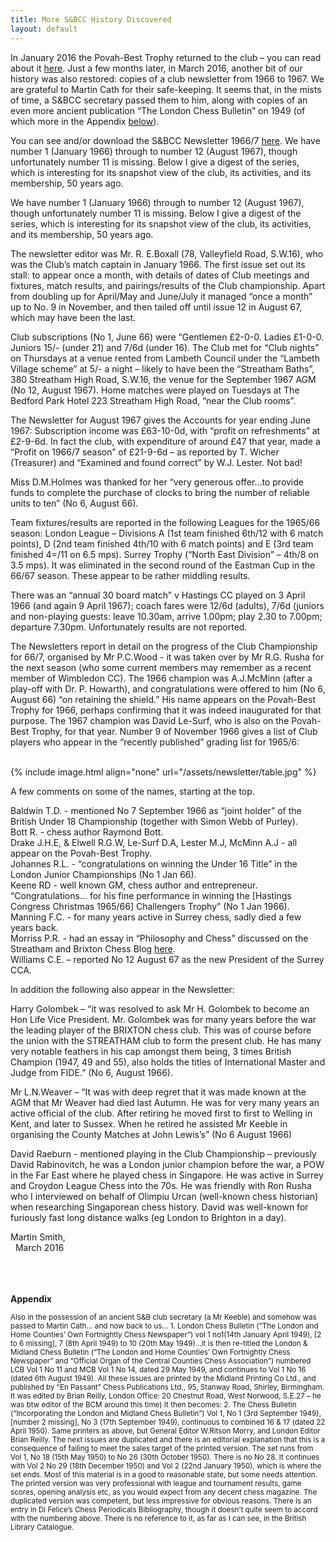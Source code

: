 ```yaml
---
title: More S&BCC History Discovered
layout: default
---
```


In January 2016 the Povah-Best Trophy returned to the club – you can read about it [here](/2016/03/14/trophy-returns.html). Just a few months later, in March 2016, another bit of our history was also restored: copies of a club newsletter from 1966 to 1967. We are grateful to Martin Cath for their safe-keeping. It seems that, in the mists of time, a S&BCC secretary passed them to him, along with copies of an even more ancient publication “The London Chess Bulletin” on 1949 (of which more in the Appendix <a href="#appendix">below</a>).

You can see and/or download the S&BCC Newsletter 1966/7 [here](/assets/newsletter).
We have number 1 (January 1966) through to number 12 (August 1967), though unfortunately number 11 is missing. Below I give a digest of the series, which is interesting for its snapshot view of the club, its activities, and its membership, 50 years ago.

We have number 1 (January 1966) through to number 12 (August 1967), though unfortunately number 11 is missing. Below I give a digest of the series, which is interesting for its snapshot view of the club, its activities, and its membership, 50 years ago.

The newsletter editor was Mr. R. E.Boxall (78, Valleyfield Road, S.W.16), who was the Club’s match captain in January 1966. The first issue set out its stall: to appear once a month, with details of dates of Club meetings and fixtures, match results, and pairings/results of the Club championship. Apart from doubling up for April/May and June/July it managed “once a month” up to No. 9 in November, and then tailed off until issue 12 in August 67, which may have been the last.

Club subscriptions (No 1, June 66) were “Gentlemen £2-0-0. Ladies £1-0-0. Juniors 15/- (under 21) and 7/6d (under 16). The Club met for “Club nights” on Thursdays at a venue rented from Lambeth Council under the “Lambeth Village scheme” at 5/- a night – likely to have been the “Streatham Baths”, 380 Streatham High Road, S.W.16, the venue for the September 1967 AGM (No 12, August 1967). Home matches were played on Tuesdays at The Bedford Park Hotel  223 Streatham High Road, “near the Club rooms”.

The Newsletter for August 1967 gives the Accounts for year ending June 1967: Subscription income was £63-10-0d, with “profit on refreshments” at £2-9-6d. In fact the club, with expenditure of around £47 that year,  made a “Profit on 1966/7 season” of £21-9-6d – as reported by T. Wicher (Treasurer) and “Examined and found correct” by W.J. Lester. Not bad!

Miss D.M.Holmes was thanked for her “very generous offer…to provide funds to complete the purchase of clocks to bring the number of reliable units to ten” (No 6, August 66).        

Team fixtures/results are reported in the following Leagues for the 1965/66 season:
London League – Divisions A (1st team finished 6th/12 with 6 match points), D (2nd team finished 4th/10 with 6 match points) and E (3rd team finished 4=/11 on 6.5 mps). Surrey Trophy (“North East Division” – 4th/8 on 3.5 mps). It was eliminated in the second round of the Eastman Cup in the 66/67 season. These appear to be rather middling results.   

There was an “annual 30 board match” v Hastings CC played on 3 April 1966 (and again 9 April 1967); coach fares were 12/6d (adults), 7/6d (juniors and non-playing guests: leave 10.30am, arrive 1.00pm; play 2.30 to 7.00pm; departure 7.30pm. Unfortunately results are not reported.

The Newsletters report in detail on the progress of the Club Championship for 66/7, organised by Mr P.C.Wood - it was taken over by Mr R.G. Rusha for the next season (who some current members may remember as a recent member of Wimbledon CC). The 1966 champion was A.J.McMinn (after a play-off with Dr. P. Howarth), and congratulations were offered to him (No 6, August 66) “on retaining the shield.” His name appears on the Povah-Best Trophy for 1966, perhaps confirming that it was indeed inaugurated for that purpose. The 1967 champion was David Le-Surf, who is also on the Povah-Best Trophy, for that year.
Number 9 of November 1966 gives a list of Club players who appear in the “recently published” grading list for 1965/6:   

<br/>
{% include image.html align="none" url="/assets/newsletter/table.jpg" %}
<br/>

A few comments on some of the names, starting at the top.

Baldwin T.D. - mentioned No 7 September 1966 as “joint holder” of the British Under 18 Championship (together with Simon Webb of Purley).  
Bott R. - chess author Raymond Bott.  
Drake J.H.E, & Elwell R.G.W, Le-Surf D.A, Lester M.J, McMinn A.J - all appear on the Povah-Best Trophy.  
Johannes R.L. - “congratulations on winning the Under 16 Title” in the London Junior Championships (No 1 Jan 66).  
Keene RD - well known GM, chess author and entrepreneur. “Congratulations… for his fine performance in winning the [Hastings Congress Christmas 1965/66] Challengers Trophy” (No 1 Jan 1966).  
Manning F.C. - for many years active in Surrey chess, sadly died a few years back.  
Morriss P.R. - had an essay in “Philosophy and Chess” discussed on the Streatham and Brixton Chess Blog [here](http://www.streathambrixtonchess.blogspot.co.uk/2014/01/lots-to-do-with-chess-after-all.html#more).  
Williams C.E. – reported No 12 August 67 as the new President of the Surrey CCA.  

In addition the following also appear in the Newsletter:

Harry Golombek – “it was resolved to ask Mr H. Golombek to become an Hon Life Vice President. Mr. Golombek  was for many years before the war the leading player of the BRIXTON chess club. This was of course before the union with the STREATHAM club to form the present club. He has many very notable feathers in his cap amongst them being, 3 times British Champion (1947, 49 and 55), also holds the titles of International Master and Judge from FIDE.”  (No 6, August 1966).

Mr L.N.Weaver – “It was with deep regret that it was made known at the AGM that Mr Weaver had died last Autumn. He was for very many years an active official of the club. After retiring he moved first to first to Welling in Kent, and later to Sussex. When he retired he assisted Mr Keeble in organising the County Matches at John Lewis’s” (No 6 August 1966)

David Raeburn - mentioned playing in the Club Championship – previously David Rabinovitch, he was a London junior champion before the war, a POW in the Far East where he played chess in Singapore. He was active in Surrey and Croydon League Chess into the 70s. He was friendly with Ron Rusha who I interviewed on behalf of Olimpiu Urcan (well-known chess historian) when researching Singaporean chess history. David was well-known for furiously fast long distance walks (eg London to Brighton in a day).

<div class="col-md-12">
	<div class="credits">
  Martin Smith,<br/>
  &nbsp;&nbsp;March 2016
  </div>  
</div>

<br/>
<br/>
<br/>

<a name="appendix"></a>
__Appendix__

<sub>
 Also in the possession of an ancient S&B club secretary (a Mr Keeble) and somehow was passed to Martin Cath… and now back to us…
</sub>

<sub>
1. London Chess Bulletin (“The London and Home Counties’ Own Fortnightly Chess Newspaper”) vol 1 no1(14th January April 1949), [2 to 6 missing], 7 (8th April 1949) to 10 (20th May 1949)…it is then re-titled the London & Midland Chess Bulletin (“The London and Home Counties’ Own Fortnightly Chess Newspaper” and “Official Organ of the Central Counties Chess Association”) numbered LCB Vol 1 No 11 and MCB Vol 1 No 14, dated 29 May 1949, and continues to Vol 1 No 16 (dated 6th August 1949). All these issues are printed by the Midland Printing Co Ltd., and published by “En Passant” Chess Publications Ltd., 95, Stanway Road, Shirley, Birmingham. It was edited by Brian Reilly, London Office: 20 Chestnut Road, West Norwood, S.E.27 – he was btw editor of the BCM around this time) It then becomes:
</sub>

<sub>
2. The Chess Bulletin (“Incorporating the London and Midland Chess Bulletin”) Vol 1, No 1 (3rd September 1949), [number 2 missing], No 3 (17th September 1949), continuous to combined 16 & 17 (dated 22 April 1950). Same printers as above, but General Editor W.Ritson Morry, and London Editor Brian Reilly.
The next issues are duplicated and there is an editorial explanation that this is a consequence of failing to meet the sales target of the printed version. The set runs from Vol 1, No 18 (15th May 1950) to No 26 (30th October 1950). There is no No 28. It continues with Vol 2 No 29 (18th December 1950) and Vol 2 (22nd January 1950), which is where the set ends.
</sub>

<sub>
 Most of this material is in a good to reasonable state, but some needs attention. The printed version was very professional with league and tournament results, game scores, opening analysis etc, as you would expect from any decent chess magazine. The duplicated version was competent, but less impressive for obvious reasons. There is an entry in Di Felice’s Chess Periodicals Bibliography, though it doesn’t quite seem to accord with the numbering above. There is no reference to it, as far as I can see, in the British Library Catalogue.   
</sub>
